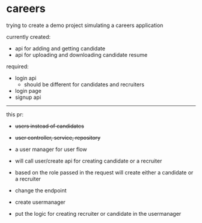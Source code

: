 # careers
trying to create a demo project simulating a careers application

currently created:
* api for adding and getting candidate
* api for uploading and downloading candidate resume

required:
* login api
    * should be different for candidates and recruiters
* login page
* signup api


----------------------------

this pr:

* ~~users instead of candidates~~
* ~~user controller, service, repository~~

* a user manager for user flow
* will call user/create api for creating candidate or a recruiter
* based on the role passed in the request will create either a candidate or a recruiter

* change the endpoint
* create usermanager
* put the logic for creating recruiter or candidate in the usermanager